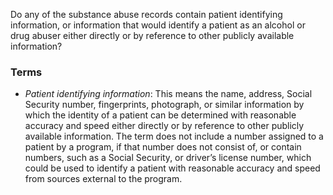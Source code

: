 Do any of the substance abuse records contain patient identifying information, or information that would identify a patient as an alcohol or drug abuser either directly or by reference to other publicly available information?

### Terms
* *Patient identifying information*: This means the name, address, Social Security number, fingerprints, photograph, or similar information by which the identity of a patient can be determined with reasonable accuracy and speed either directly or by reference to other publicly available information. The term does not include a number assigned to a patient by a program, if that number does not consist of, or contain numbers, such as a Social Security, or driver’s license number, which could be used to identify a patient with reasonable accuracy and speed from sources external to the program.
